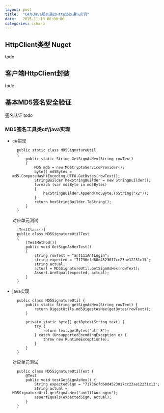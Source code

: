 ```yaml
---
layout: post
title:  "C#与Java服务通过Http协议通讯实例"
date:   2015-11-10 00:00:00
categories: csharp
---
```


## HttpClient类型 Nuget
todo

## 客户端HttpClient封装
todo

## 基本MD5签名安全验证

签名认证 todo

### MD5签名工具类c#/java实现
- c#实现

		public static class MD5SignatureUtil
		{
		    public static String GetSignAsHex(String rowText)
		    {
		        MD5 md5 = new MD5CryptoServiceProvider();
		        byte[] md5Bytes = md5.ComputeHash(Encoding.UTF8.GetBytes(rowText));
		        StringBuilder hexStringBuilder = new StringBuilder();
		        foreach (var md5Byte in md5Bytes)
		        {
		            hexStringBuilder.Append(md5Byte.ToString("x2"));
		        }
		        return hexStringBuilder.ToString();
		    }
		}

	对应单元测试

		[TestClass()]
		public class MD5SignatureUtilTest
		{
		    [TestMethod()]
		    public void GetSignAsHexTest()
		    {
		        string rowText = "ant111AntLogin";
		        string expected = "71736cfd60d4523017cc23ae12231c13";
		        string actual;
		        actual = MD5SignatureUtil.GetSignAsHex(rowText);
		        Assert.AreEqual(expected, actual);
		    }
		}

- java实现

		public class MD5SignatureUtil {
		    public static String getSignAsHex(String rowText) {
		        return DigestUtils.md5DigestAsHex(getBytes(rowText));
		    }

		    private static byte[] getBytes(String text) {
		        try {
		            return text.getBytes("utf-8");
		        } catch (UnsupportedEncodingException e) {
		            throw new RuntimeException(e);
		        }
		    }
		}

	对应单元测试

		public class MD5SignatureUtilTest {
		    @Test
		    public void testGetSignAsHex() {
		        String expectedSign = "71736cfd60d4523017cc23ae12231c13";
		        String actual = MD5SignatureUtil.getSignAsHex("ant111AntLogin");
		        assertEquals(expectedSign, actual);
		    }
		}